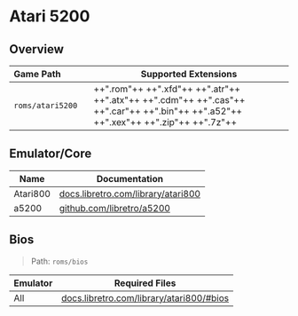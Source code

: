 # Atari 5200

## Overview

| Game&nbsp;Path&nbsp;&nbsp;&nbsp;&nbsp;&nbsp;&nbsp;&nbsp;&nbsp;&nbsp;&nbsp; | Supported Extensions |
| --- | --- |
| `roms/atari5200` | ++".rom"++ ++".xfd"++ ++".atr"++ ++".atx"++ ++".cdm"++ ++".cas"++ ++".car"++ ++".bin"++ ++".a52"++ ++".xex"++ ++".zip"++ ++".7z"++ |

## Emulator/Core

| Name | Documentation |
| --- | --- |
| Atari800 | [docs.libretro.com/library/atari800](https://docs.libretro.com/library/atari800/) |
| a5200 | [github.com/libretro/a5200](https://github.com/libretro/a5200) |

## Bios

> Path: `roms/bios`

| Emulator | Required Files |
| -- | -- |
| All | [docs.libretro.com/library/atari800/#bios](https://docs.libretro.com/library/atari800/#bios) |